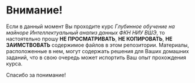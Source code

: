 # Внимание!
Если в данный момент Вы проходите курс *Глубинное обучение на майноре Интеллектуальный анализ данных ФКН НИУ ВШЭ*, то настоятельно прошу **НЕ ПРОСМАТРИВАТЬ**, **НЕ КОПИРОВАТЬ**, **НЕ ЗАИМСТВОВАТЬ** содержимое файлов в этом репозитории. Материалы, расположенные в нем, могут содержать решения для Ваших домашних заданий, что в свою очередь может испортить Ваш опыт прохождения курса.

Спасибо за понимание!
